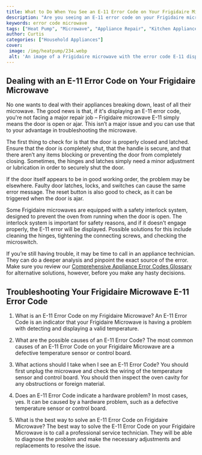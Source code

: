 ```yaml
---
title: What to Do When You See an E-11 Error Code on Your Frigidaire Microwave
description: "Are you seeing an E-11 error code on your Frigidaire microwave Find out what this means and how to fix it in this comprehensive blog post"
keywords: error code microwave
tags: ["Heat Pump", "Microwave", "Appliance Repair", "Kitchen Appliances"]
author: Curtis
categories: ["Household Appliances"]
cover: 
 image: /img/heatpump/234.webp
 alt: 'An image of a Frigidaire microwave with the error code E-11 displayed on the panel'
---
```

## Dealing with an E-11 Error Code on Your Frigidaire Microwave

No one wants to deal with their appliances breaking down, least of all their microwave. The good news is that, if it's displaying an E-11 error code, you're not facing a major repair job – Frigidaire microwave E-11 simply means the door is open or ajar. This isn’t a major issue and you can use that to your advantage in troubleshooting the microwave.

The first thing to check for is that the door is properly closed and latched. Ensure that the door is completely shut, that the handle is secure, and that there aren’t any items blocking or preventing the door from completely closing. Sometimes, the hinges and latches simply need a minor adjustment or lubrication in order to securely shut the door.

If the door itself appears to be in good working order, the problem may be elsewhere. Faulty door latches, locks, and switches can cause the same error message. The reset button is also good to check, as it can be triggered when the door is ajar.

Some Frigidaire microwaves are equipped with a safety interlock system, designed to prevent the oven from running when the door is open. The interlock system is important for safety reasons, and if it doesn't engage properly, the E-11 error will be displayed. Possible solutions for this include cleaning the hinges, tightening the connecting screws, and checking the microswitch.

If you’re still having trouble, it may be time to call in an appliance technician. They can do a deeper analysis and pinpoint the exact source of the error. Make sure you review our [Comprehensive Appliance Error Codes Glossary](./error-codes/) for alternative solutions, however, before you make any hasty decisions.
## Troubleshooting Your Frigidaire Microwave E-11 Error Code

1. What is an E-11 Error Code on my Frigidaire Microwave?
An E-11 Error Code is an indicator that your Frigidaire Microwave is having a problem with detecting and displaying a valid temperature.

2. What are the possible causes of an E-11 Error Code?
The most common causes of an E-11 Error Code on your Frigidaire Microwave are a defective temperature sensor or control board. 

3. What actions should I take when I see an E-11 Error Code?
You should first unplug the microwave and check the wiring of the temperature sensor and control board. You should then inspect the oven cavity for any obstructions or foreign material.

4. Does an E-11 Error Code indicate a hardware problem?
In most cases, yes. It can be caused by a hardware problem, such as a defective temperature sensor or control board.

5. What is the best way to solve an E-11 Error Code on Frigidaire Microwave?
The best way to solve the E-11 Error Code on your Frigidaire Microwave is to call a professional service technician. They will be able to diagnose the problem and make the necessary adjustments and replacements to resolve the issue.
